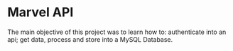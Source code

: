 # Marvel API

The main objective of this project was to learn how to: authenticate into an api; get data, process and store into a MySQL Database.
